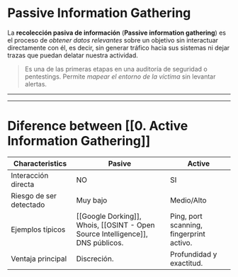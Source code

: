 # Passive Information Gathering

La **recolección pasiva de información** (**Passive information gathering**) es el proceso de *obtener datos relevantes* sobre un objetivo sin interactuar directamente con él, es decir, sin generar tráfico hacia sus sistemas ni dejar trazas que puedan delatar nuestra actividad.

> Es una de las primeras etapas en una auditoría de seguridad o pentestings. Permite *mapear el entorno de la víctima* sin levantar alertas.

----

----
# Diference between [[0. Active Information Gathering]]

| Characteristics         | Pasive                                                                         | Active                                   |
| ----------------------- | ------------------------------------------------------------------------------ | ---------------------------------------- |
| Interacción directa     | NO                                                                             | SI                                       |
| Riesgo de ser detectado | Muy bajo                                                                       | Medio/Alto                               |
| Ejemplos típicos        | [[Google Dorking]], Whois, [[OSINT - Open Source Intelligence]], DNS públicos. | Ping, port scanning, fingerprint activo. |
| Ventaja principal       | Discreción.                                                                    | Profundidad y exactitud.                 |
